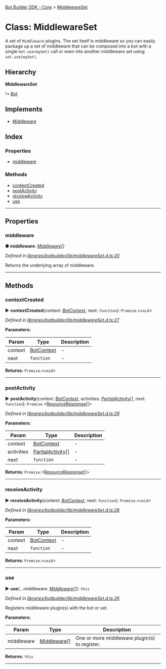 [Bot Builder SDK - Core](../README.md) > [MiddlewareSet](../classes/botbuilder.middlewareset.md)



# Class: MiddlewareSet


A set of `Middleware` plugins. The set itself is middleware so you can easily package up a set of middleware that can be composed into a bot with a single `bot.use(mySet)` call or even into another middleware set using `set.use(mySet)`.

## Hierarchy

**MiddlewareSet**

↳  [Bot](botbuilder.bot.md)








## Implements

* [Middleware](../interfaces/botbuilder.middleware.md)

## Index

### Properties

* [middleware](botbuilder.middlewareset.md#middleware)


### Methods

* [contextCreated](botbuilder.middlewareset.md#contextcreated)
* [postActivity](botbuilder.middlewareset.md#postactivity)
* [receiveActivity](botbuilder.middlewareset.md#receiveactivity)
* [use](botbuilder.middlewareset.md#use)



---
## Properties
<a id="middleware"></a>

###  middleware

**●  middleware**:  *[Middleware](../interfaces/botbuilder.middleware.md)[]* 

*Defined in [libraries/botbuilder/lib/middlewareSet.d.ts:20](https://github.com/Microsoft/botbuilder-js/blob/6102823/libraries/botbuilder/lib/middlewareSet.d.ts#L20)*



Returns the underlying array of middleware.




___


## Methods
<a id="contextcreated"></a>

###  contextCreated

► **contextCreated**(context: *[BotContext](../interfaces/botbuilder.__global.botcontext.md)*, next: *`function`*): `Promise`.<`void`>



*Defined in [libraries/botbuilder/lib/middlewareSet.d.ts:27](https://github.com/Microsoft/botbuilder-js/blob/6102823/libraries/botbuilder/lib/middlewareSet.d.ts#L27)*



**Parameters:**

| Param | Type | Description |
| ------ | ------ | ------ |
| context | [BotContext](../interfaces/botbuilder.__global.botcontext.md)   |  - |
| next | `function`   |  - |





**Returns:** `Promise`.<`void`>





___

<a id="postactivity"></a>

###  postActivity

► **postActivity**(context: *[BotContext](../interfaces/botbuilder.__global.botcontext.md)*, activities: *[Partial]()[Activity]()[]*, next: *`function`*): `Promise`.<[ResourceResponse]()[]>



*Defined in [libraries/botbuilder/lib/middlewareSet.d.ts:29](https://github.com/Microsoft/botbuilder-js/blob/6102823/libraries/botbuilder/lib/middlewareSet.d.ts#L29)*



**Parameters:**

| Param | Type | Description |
| ------ | ------ | ------ |
| context | [BotContext](../interfaces/botbuilder.__global.botcontext.md)   |  - |
| activities | [Partial]()[Activity]()[]   |  - |
| next | `function`   |  - |





**Returns:** `Promise`.<[ResourceResponse]()[]>





___

<a id="receiveactivity"></a>

###  receiveActivity

► **receiveActivity**(context: *[BotContext](../interfaces/botbuilder.__global.botcontext.md)*, next: *`function`*): `Promise`.<`void`>



*Defined in [libraries/botbuilder/lib/middlewareSet.d.ts:28](https://github.com/Microsoft/botbuilder-js/blob/6102823/libraries/botbuilder/lib/middlewareSet.d.ts#L28)*



**Parameters:**

| Param | Type | Description |
| ------ | ------ | ------ |
| context | [BotContext](../interfaces/botbuilder.__global.botcontext.md)   |  - |
| next | `function`   |  - |





**Returns:** `Promise`.<`void`>





___

<a id="use"></a>

###  use

► **use**(...middleware: *[Middleware](../interfaces/botbuilder.middleware.md)[]*): `this`



*Defined in [libraries/botbuilder/lib/middlewareSet.d.ts:26](https://github.com/Microsoft/botbuilder-js/blob/6102823/libraries/botbuilder/lib/middlewareSet.d.ts#L26)*



Registers middleware plugin(s) with the bot or set.


**Parameters:**

| Param | Type | Description |
| ------ | ------ | ------ |
| middleware | [Middleware](../interfaces/botbuilder.middleware.md)[]   |  One or more middleware plugin(s) to register. |





**Returns:** `this`





___



